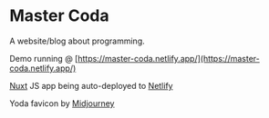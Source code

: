 # Master Coda
A website/blog about programming.

Demo running @ [https://master-coda.netlify.app/](https://master-coda.netlify.app/)

[Nuxt](https://v3.nuxtjs.org/) JS app being auto-deployed to [Netlify](https://netlify.app/)

Yoda favicon by [Midjourney](https://www.midjourney.com/)
